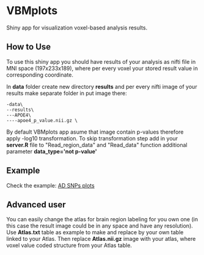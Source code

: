 # VBMplots
Shiny app for visualization voxel-based analysis results.
## How to Use
To use this shiny app you should have results of your analysis as nifti file in MNI space (197x233x189), where per every voxel your stored result value in corresponding coordinate.

In **data** folder create new directory **results** and per every nifti image of your results make separate folder in put image there:

```
-data\
--results\
---APOE4\
----apoe4_p_value.nii.gz \
```

By default VBMplots app asume that image contain p-values therefore apply -log10 transformation. To skip transformation step add in your **server.R** file to "Read_region_data" and "Read_data" function additional parameter **data_type='not p-value'**   

## Example
Check the example: [AD SNPs plots](http://www.roshchupkin.com/adsnps/)

## Advanced user

You can easily change the atlas for brain region labeling for you own one (in this case the result image could be in any space and have any resolution).
Use **Atlas.txt** table as example to make and replace by your own table linked to your Atlas. Then replace  **Atlas.nii.gz** image with your atlas, where voxel value coded structure from your Atlas table.